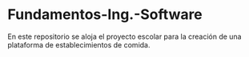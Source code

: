 # Fundamentos-Ing.-Software
En este repositorio se aloja el proyecto escolar para la creación de una plataforma de establecimientos de comida.
